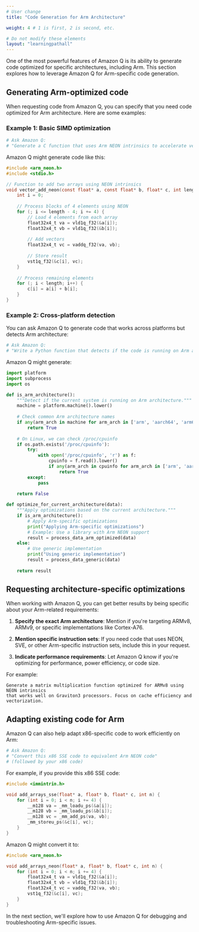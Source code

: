 ```yaml
---
# User change
title: "Code Generation for Arm Architecture"

weight: 4 # 1 is first, 2 is second, etc.

# Do not modify these elements
layout: "learningpathall"
---
```


One of the most powerful features of Amazon Q is its ability to generate code optimized for specific architectures, including Arm. This section explores how to leverage Amazon Q for Arm-specific code generation.

## Generating Arm-optimized code

When requesting code from Amazon Q, you can specify that you need code optimized for Arm architecture. Here are some examples:

### Example 1: Basic SIMD optimization

```python
# Ask Amazon Q:
# "Generate a C function that uses Arm NEON intrinsics to accelerate vector addition"
```

Amazon Q might generate code like this:

```c
#include <arm_neon.h>
#include <stdio.h>

// Function to add two arrays using NEON intrinsics
void vector_add_neon(const float* a, const float* b, float* c, int length) {
    int i = 0;
    
    // Process blocks of 4 elements using NEON
    for (; i <= length - 4; i += 4) {
        // Load 4 elements from each array
        float32x4_t va = vld1q_f32(&a[i]);
        float32x4_t vb = vld1q_f32(&b[i]);
        
        // Add vectors
        float32x4_t vc = vaddq_f32(va, vb);
        
        // Store result
        vst1q_f32(&c[i], vc);
    }
    
    // Process remaining elements
    for (; i < length; i++) {
        c[i] = a[i] + b[i];
    }
}
```

### Example 2: Cross-platform detection

You can ask Amazon Q to generate code that works across platforms but detects Arm architecture:

```python
# Ask Amazon Q:
# "Write a Python function that detects if the code is running on Arm architecture and optimizes accordingly"
```

Amazon Q might generate:

```python
import platform
import subprocess
import os

def is_arm_architecture():
    """Detect if the current system is running on Arm architecture."""
    machine = platform.machine().lower()
    
    # Check common Arm architecture names
    if any(arm_arch in machine for arm_arch in ['arm', 'aarch64', 'arm64']):
        return True
        
    # On Linux, we can check /proc/cpuinfo
    if os.path.exists('/proc/cpuinfo'):
        try:
            with open('/proc/cpuinfo', 'r') as f:
                cpuinfo = f.read().lower()
                if any(arm_arch in cpuinfo for arm_arch in ['arm', 'aarch64']):
                    return True
        except:
            pass
            
    return False

def optimize_for_current_architecture(data):
    """Apply optimizations based on the current architecture."""
    if is_arm_architecture():
        # Apply Arm-specific optimizations
        print("Applying Arm-specific optimizations")
        # Example: Use a library with Arm NEON support
        result = process_data_arm_optimized(data)
    else:
        # Use generic implementation
        print("Using generic implementation")
        result = process_data_generic(data)
    
    return result
```

## Requesting architecture-specific optimizations

When working with Amazon Q, you can get better results by being specific about your Arm-related requirements:

1. **Specify the exact Arm architecture**: Mention if you're targeting ARMv8, ARMv9, or specific implementations like Cortex-A76.

2. **Mention specific instruction sets**: If you need code that uses NEON, SVE, or other Arm-specific instruction sets, include this in your request.

3. **Indicate performance requirements**: Let Amazon Q know if you're optimizing for performance, power efficiency, or code size.

For example:

```
Generate a matrix multiplication function optimized for ARMv8 using NEON intrinsics 
that works well on Graviton3 processors. Focus on cache efficiency and vectorization.
```

## Adapting existing code for Arm

Amazon Q can also help adapt x86-specific code to work efficiently on Arm:

```python
# Ask Amazon Q:
# "Convert this x86 SSE code to equivalent Arm NEON code"
# (followed by your x86 code)
```

For example, if you provide this x86 SSE code:

```c
#include <immintrin.h>

void add_arrays_sse(float* a, float* b, float* c, int n) {
    for (int i = 0; i < n; i += 4) {
        __m128 va = _mm_loadu_ps(&a[i]);
        __m128 vb = _mm_loadu_ps(&b[i]);
        __m128 vc = _mm_add_ps(va, vb);
        _mm_storeu_ps(&c[i], vc);
    }
}
```

Amazon Q might convert it to:

```c
#include <arm_neon.h>

void add_arrays_neon(float* a, float* b, float* c, int n) {
    for (int i = 0; i < n; i += 4) {
        float32x4_t va = vld1q_f32(&a[i]);
        float32x4_t vb = vld1q_f32(&b[i]);
        float32x4_t vc = vaddq_f32(va, vb);
        vst1q_f32(&c[i], vc);
    }
}
```

In the next section, we'll explore how to use Amazon Q for debugging and troubleshooting Arm-specific issues.
